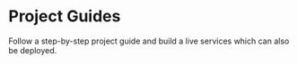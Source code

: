 # Project Guides

Follow a step-by-step project guide and build a live services which can also be deployed.
